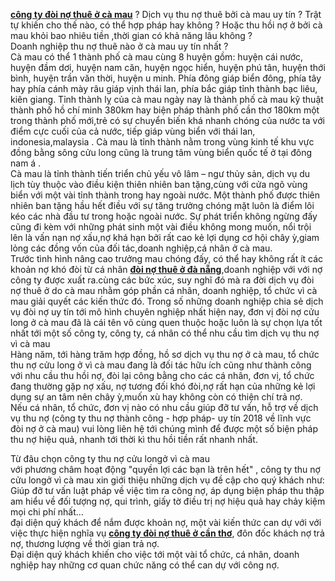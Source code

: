 <p><a href="http://doinocuulong.vn/tin-tuc/cong-ty-doi-no-thue-o-ca-mau-uy-tin-nam-2018-179.html"><strong>công ty đòi nợ thuê ở cà mau</strong></a> ? Dịch vụ thu nợ thuê bởi cà mau uy tín ? Trật tự khiến cho thế nào, có thể hợp pháp hay không ? Hoặc thu hồi nợ ở bởi cà mau khỏi bao nhiêu tiền ,thời gian có khả năng lâu không ?<br />
Doanh nghiệp thu nợ thuê nào ở cà mau uy tín nhất ?<br />
Cà mau có thể 1 thành phố cà mau cùng 8 huyện gồm: huyện cái nước, huyện đầm dơi, huyện nam căn, huyện ngọc hiển, huyện phú tân, huyện thới bình, huyện trần văn thời, huyện u minh. Phía đông giáp biển đông, phía tây hay phía cánh mày râu giáp vịnh thái lan, phía bắc giáp tỉnh thành bạc liêu, kiên giang. Tỉnh thành lỵ của cà mau ngày nay là thành phố cà mau kỹ thuật thành phố hồ chí minh 380km hay biện pháp thành phố cần thơ 180km một trong thành phố mới,trẻ có sự chuyển biến khá nhanh chóng của nước ta với điểm cực cuối của cả nước, tiếp giáp vùng biển với thái lan, indonesia,malaysia . Cà mau là tỉnh thành nằm trong vùng kinh tế khu vực đồng bằng sông cửu long cũng là trung tâm vùng biển quốc tế ở tại đông nam á .<br />
Cà mau là tỉnh thành tiến triển chủ yếu vô lâm &ndash; ngư thủy sản, dịch vụ du lịch tùy thuộc vào điều kiện thiên nhiên ban tặng,cùng với cửa ngõ vùng biển với một vài tỉnh thành trong hay ngoài nước. Một thành phố được thiên nhiên ban tặng hầu hết điều với sự tăng trưởng chóng mặt luôn là điểm lôi kéo các nhà đầu tư trong hoặc ngoài nước. Sự phát triển không ngừng đấy cũng đi kèm với những phát sinh một vài điều không mong muốn, nổi trội lên là vấn nạn nợ xấu,nợ khá hạn bởi rất cao kẻ lợi dụng cơ hội chây ỳ,giam lỏng các đồng vốn của đối tác,doanh nghiệp,cá nhân ở cà mau.<br />
Trước tình hình nâng cao trưởng mau chóng đấy, có thể hay không rất ít các khoản nợ khó đòi từ cá nhân <a href="http://doinocuulong.vn/tin-tuc/cong-ty-doi-no-thue-o-da-nang-uy-tin-nhat-192.html"><strong>đòi nợ thuê ở đà nẵng</strong></a>,doanh nghiệp với với nợ công ty được xuất ra.cùng các bức xúc, suy nghĩ đó mà ra đời dịch vụ đòi nợ thuê ở do cà mau nhằm góp phần cá nhân, doanh nghiệp, tổ chức vì cà mau giải quyết các kiến thức đó. Trong số những doanh nghiệp chia sẻ dịch vụ đòi nợ uy tín tới mô hình chuyên nghiệp nhất hiện nay, đơn vị đòi nợ cửu long ở cà mau đã là cái tên vô cùng quen thuộc hoặc luôn là sự chọn lựa tốt nhất tới một số công ty, công ty, cá nhân có thể nhu cầu tìm dịch vụ thu nợ vì cà mau<br />
Hàng năm, tới hàng trăm hợp đồng, hồ sơ dịch vụ thu nợ ở cà mau, tổ chức thu nợ cửu long ở vì cà mau đang là đối tác hữu ích cũng như thành công với nhu cầu thu hồi nợ, đòi lại công bằng cho các cá nhân, đơn vị, tổ chức đang thường gặp nợ xấu, nợ tương đối khó đòi,nợ rất hạn của những kẻ lợi dụng sự an tâm nên chây ỳ,muốn xù hay không còn có thiện chí trả nợ.<br />
Nếu cá nhân, tổ chức, đơn vị nào có nhu cầu giúp đỡ tư vấn, hỗ trợ về dịch vụ thu nợ (công ty thu nợ thành công - hợp pháp- uy tín 2018 về lĩnh vực đòi nợ ở cà mau) vui lòng liên hệ tới chúng mình để được một số biện pháp thu nợ hiệu quả, nhanh tới thời kì thu hồi tiền rất nhanh nhất.</p>

<p>Từ đâu chọn công ty thu nợ cửu longở vì cà mau<br />
với phương châm hoạt động &quot;quyền lợi các bạn là trên hết&quot; , công ty thu nợ cửu longở vì cà mau xin giới thiệu những dịch vụ đề cập cho quý khách như:<br />
Giúp đỡ tư vấn luật pháp về việc tìm ra công nợ, áp dụng biện pháp thu thập am hiểu về đối tượng nợ, qui trình, giấy tờ điều trị nợ hiệu quả hay chảy kiệm mọi chi phí nhất&hellip;<br />
đại diện quý khách để nắm được khoản nợ, một vài kiến thức can dự với với việc thực hiện nghĩa vụ <a href="http://doinocuulong.vn/tin-tuc/cong-ty-doi-no-thue-o-can-tho-uy-tin-nhat-187.html"><strong>công ty đòi nợ thuê ở cần thơ</strong></a>, đôn đốc khách nợ trả nợ, thương lượng về thời gian trả nợ.<br />
Đại diện quý khách khiến cho việc tới một vài tổ chức, cá nhân, doanh nghiệp hay những cơ quan chức năng có thể can dự với công nợ.</p>
